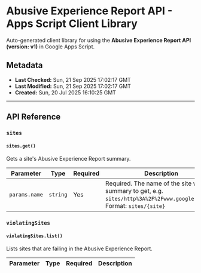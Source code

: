 # Abusive Experience Report API - Apps Script Client Library

Auto-generated client library for using the **Abusive Experience Report API (version: v1)** in Google Apps Script.

## Metadata

- **Last Checked:** Sun, 21 Sep 2025 17:02:17 GMT
- **Last Modified:** Sun, 21 Sep 2025 17:02:17 GMT
- **Created:** Sun, 20 Jul 2025 16:10:25 GMT



---

## API Reference

### `sites`

#### `sites.get()`

Gets a site's Abusive Experience Report summary.

| Parameter | Type | Required | Description |
|---|---|---|---|
| `params.name` | `string` | Yes | Required. The name of the site whose summary to get, e.g. `sites/http%3A%2F%2Fwww.google.com%2F`. Format: `sites/{site}` |

### `violatingSites`

#### `violatingSites.list()`

Lists sites that are failing in the Abusive Experience Report.

| Parameter | Type | Required | Description |
|---|---|---|---|